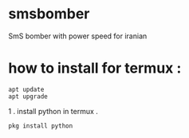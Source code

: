 # smsbomber
SmS bomber with power speed for iranian 
<h1>how to install for termux :</h1>
<code>apt update</code>
<br>
<code>apt upgrade</code>
<p>1 . install python in termux .</p>
<code>pkg install python</code>
